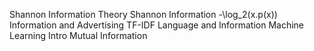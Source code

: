 Shannon Information Theory
Shannon Information
-\log_2(x.p(x)) 
Information and Advertising
TF-IDF
Language and Information 
Machine Learning Intro
Mutual Information
